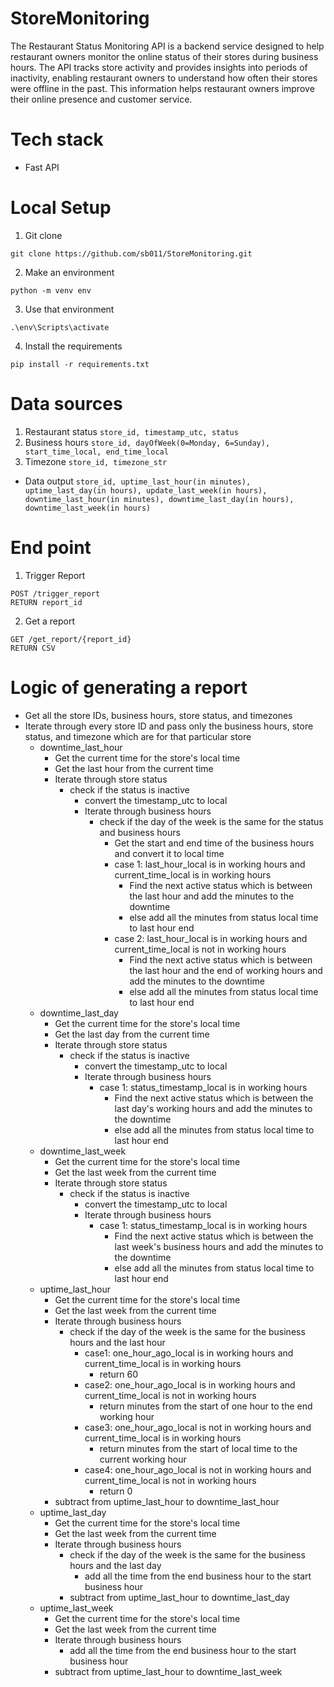 # StoreMonitoring
The Restaurant Status Monitoring API is a backend service designed to help restaurant owners monitor the online status of their stores during business hours. The API tracks store activity and provides insights into periods of inactivity, enabling restaurant owners to understand how often their stores were offline in the past. This information helps restaurant owners improve their online presence and customer service.

# Tech stack
* Fast API

# Local Setup
1. Git clone
```
git clone https://github.com/sb011/StoreMonitoring.git
```
2. Make an environment
```
python -m venv env
```
3. Use that environment
```
.\env\Scripts\activate
```
4. Install the requirements
```
pip install -r requirements.txt
```

# Data sources
1. Restaurant status
`store_id, timestamp_utc, status`
2. Business hours
`store_id, dayOfWeek(0=Monday, 6=Sunday), start_time_local, end_time_local`
3. Timezone
`store_id, timezone_str`

* Data output
`store_id, uptime_last_hour(in minutes), uptime_last_day(in hours), update_last_week(in hours), downtime_last_hour(in minutes), downtime_last_day(in hours), downtime_last_week(in hours)`

# End point
1. Trigger Report
```
POST /trigger_report
RETURN report_id
```

2. Get a report
```
GET /get_report/{report_id}
RETURN CSV
```

# Logic of generating a report
* Get all the store IDs, business hours, store status, and timezones
* Iterate through every store ID and pass only the business hours, store status, and timezone which are for that particular store
  * downtime_last_hour
    * Get the current time for the store's local time
    * Get the last hour from the current time
    * Iterate through store status
      * check if the status is inactive
        * convert the timestamp_utc to local
        * Iterate through business hours
          * check if the day of the week is the same for the status and business hours
            * Get the start and end time of the business hours and convert it to local time
            * case 1: last_hour_local is in working hours and current_time_local is in working hours
              * Find the next active status which is between the last hour and add the minutes to the downtime
              * else add all the minutes from status local time to last hour end
            * case 2: last_hour_local is in working hours and current_time_local is not in working hours
              * Find the next active status which is between the last hour and the end of working hours and add the minutes to the downtime
              * else add all the minutes from status local time to last hour end
  * downtime_last_day
    * Get the current time for the store's local time
    * Get the last day from the current time
    * Iterate through store status
      * check if the status is inactive
        * convert the timestamp_utc to local
        * Iterate through business hours
          * case 1: status_timestamp_local is in working hours
            * Find the next active status which is between the last day's working hours and add the minutes to the downtime
            * else add all the minutes from status local time to last hour end
  * downtime_last_week
    * Get the current time for the store's local time
    * Get the last week from the current time
    * Iterate through store status
      * check if the status is inactive
        * convert the timestamp_utc to local
        * Iterate through business hours
          * case 1: status_timestamp_local is in working hours
            * Find the next active status which is between the last week's business hours and add the minutes to the downtime
            * else add all the minutes from status local time to last hour end
  * uptime_last_hour
    * Get the current time for the store's local time
    * Get the last week from the current time
    * Iterate through business hours
      * check if the day of the week is the same for the business hours and the last hour
        * case1: one_hour_ago_local is in working hours and current_time_local is in working hours
          * return 60
        * case2: one_hour_ago_local is in working hours and current_time_local is not in working hours
          * return minutes from the start of one hour to the end working hour  
        * case3: one_hour_ago_local is not in working hours and current_time_local is in working hours
          * return minutes from the start of local time to the current working hour  
        * case4: one_hour_ago_local is not in working hours and current_time_local is not in working hours
          * return 0
    * subtract from uptime_last_hour to downtime_last_hour
  * uptime_last_day
    * Get the current time for the store's local time
    * Get the last week from the current time
    * Iterate through business hours
      * check if the day of the week is the same for the business hours and the last day
        * add all the time from the end business hour to the start business hour
      * subtract from uptime_last_hour to downtime_last_day
  * uptime_last_week
    * Get the current time for the store's local time
    * Get the last week from the current time
    * Iterate through business hours
      * add all the time from the end business hour to the start business hour
    * subtract from uptime_last_hour to downtime_last_week
  
